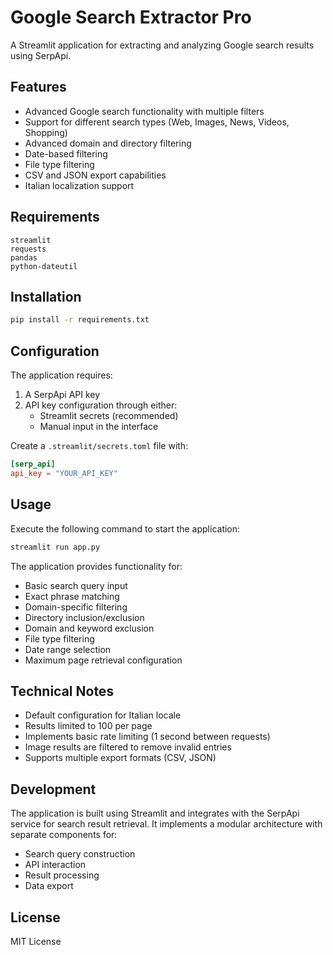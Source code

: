 # Google Search Extractor Pro

A Streamlit application for extracting and analyzing Google search results using SerpApi.

## Features

- Advanced Google search functionality with multiple filters
- Support for different search types (Web, Images, News, Videos, Shopping)
- Advanced domain and directory filtering
- Date-based filtering
- File type filtering
- CSV and JSON export capabilities
- Italian localization support

## Requirements

```
streamlit
requests
pandas
python-dateutil
```

## Installation

```bash
pip install -r requirements.txt
```

## Configuration

The application requires:

1. A SerpApi API key
2. API key configuration through either:
   - Streamlit secrets (recommended)
   - Manual input in the interface

Create a `.streamlit/secrets.toml` file with:

```toml
[serp_api]
api_key = "YOUR_API_KEY"
```

## Usage

Execute the following command to start the application:

```bash
streamlit run app.py
```

The application provides functionality for:

- Basic search query input
- Exact phrase matching
- Domain-specific filtering
- Directory inclusion/exclusion
- Domain and keyword exclusion
- File type filtering
- Date range selection
- Maximum page retrieval configuration

## Technical Notes

- Default configuration for Italian locale
- Results limited to 100 per page
- Implements basic rate limiting (1 second between requests)
- Image results are filtered to remove invalid entries
- Supports multiple export formats (CSV, JSON)

## Development

The application is built using Streamlit and integrates with the SerpApi service for search result retrieval. It implements a modular architecture with separate components for:

- Search query construction
- API interaction
- Result processing
- Data export

## License

MIT License
